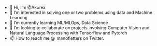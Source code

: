 - 👋 Hi, I’m @Akorex
- 👀 I’m interested in solving one or two problems using data and Machine Learning
- 🌱 I’m currently learning ML/MLOps, Data Science
- 💞️ I’m looking to collaborate on projects involving Computer Vision and Natural Language Processing with Tensorflow and Pytorch
- 📫 How to reach me @_manofletters on Twitter.

<!---
Akorex/Akorex is a ✨ special ✨ repository because its `README.md` (this file) appears on your GitHub profile.
You can click the Preview link to take a look at your changes.
--->
